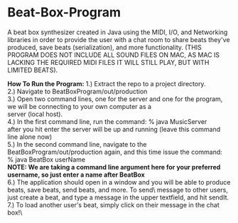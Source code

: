 # Beat-Box-Program
A beat box synthesizer created in Java using the MIDI, I/O, and Networking libraries in order to provide the user with a chat room to share beats they've produced, save beats (serialization), and more functionality. (THIS PROGRAM DOES NOT INCLUDE ALL SOUND FILES ON MAC, AS MAC IS LACKING THE REQUIRED MIDI FILES IT WILL STILL PLAY, BUT WITH LIMITED BEATS).


**How To Run the Program:**
1.) Extract the repo to a project directory.\
2.) Navigate to BeatBoxProgram/out/production\
3.) Open two command lines, one for the server and one for the program, we will be connecting to your own computer as a\
    server (local host).\
4.) In the first command line, run the command: % java MusicServer\
    after you hit enter the server will be up and running (leave this command line alone now)\
5.) In the second command line, navigate to the BeatBoxProgram/out/production again, and this time issue the command:\
    % java BeatBox userName\
    **NOTE: We are taking a command line argument here for your preferred username, so just enter a name after BeatBox**\
6.) The application should open in a window and you will be able to produce beats, save beats, send beats, and more.  To send\     message to other users, just create a beat, and type a message in the upper textfield, and hit sendIt.\
7.) To load another user's beat, simply click on their message in the chat box!\
